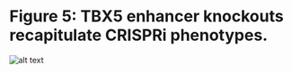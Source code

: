 # Figure 5: TBX5 enhancer knockouts recapitulate CRISPRi phenotypes.

![alt text](https://github.com/darmen04/Repression-of-CHD-associated-enhancers-delays-human-cardiomyocyte-lineage-commitment/blob/main/Data/Markdown_Images/Github_Fig5.png)
